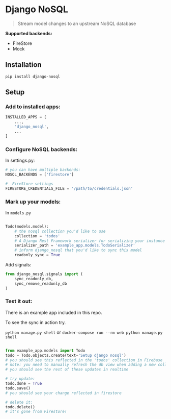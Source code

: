 # Django NoSQL

> Stream model changes to an upstream NoSQL database

**Supported backends:**

* FireStore
* Mock

## Installation

```
pip install django-nosql
```

## Setup

### Add to installed apps:

```python
INSTALLED_APPS = [
    ...,
    'django_nosql',
    ...
]
```

### Configure NoSQL backends:

In settings.py:

```python
# you can have multiple backends:
NOSQL_BACKENDS = ['firestore']

#  FireStore settings
FIRESTORE_CREDENTIALS_FILE = '/path/to/credentials.json'
```

### Mark up your models:

In `models.py`

```python

Todo(models.model):
    # the nosql collection you'd like to use
    collection = 'todos'
    # A Django Rest Framework serializer for serializing your instance
    serializer_path = 'example_app.models.TodoSerializer'
    # inform django_nosql that you'd like to sync this model
    readonly_sync = True
```

Add signals:

```python
from django_nosql.signals import (
    sync_readonly_db,
    sync_remove_readonly_db
)
```

### Test it out:

There is an example app included in this repo.

To see the sync in action try.

`python manage.py shell` or `docker-compose run --rm web python manage.py shell`

```python

from example_app.models import Todo
todo = Todo.objects.create(text='Setup django nosql')
# you should see this reflected in the 'todos' collection in Firebase
# note: you need to manually refresh the db view when adding a new collection
# you should see the rest of these updates in realtime

# try update:
todo.done = True
todo.save()
# you should see your change reflected in firestore

# delete it:
todo.delete()
# it's gone from Firestore!
```

